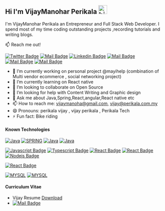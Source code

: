 
## Hi I'm VijayManohar Perikala <img src="https://user-images.githubusercontent.com/1303154/88677602-1635ba80-d120-11ea-84d8-d263ba5fc3c0.gif" width="28px" alt="hi">

I'm VijayManohar Perikala an Entrepreneur and Full Stack Web Developer. I spend most of my time coding outstanding projects ,recording tutorials and writing blogs.

:mailbox: Reach me out!

[![Twitter Badge](https://img.shields.io/badge/-@vijayPerikala-1ca0f1?style=flat&labelColor=1ca0f1&logo=twitter&logoColor=white&link=https://twitter.com/vijay_perikala)](https://twitter.com/vijay_perikala) 
[![Mail Badge](https://img.shields.io/badge/-PerikalaTech-e74c3c?style=flat&labelColor=e74c3c&logo=youtube&logoColor=white)](https://youtube.com/@perikalatech) 
[![Linkedin Badge](https://img.shields.io/badge/-@vijayperikala-0e76a8?style=flat&labelColor=0e76a8&logo=linkedin&logoColor=white)](https://www.linkedin.com/in/vijayperikala/) [![Mail Badge](https://img.shields.io/badge/-@vijayperikalai-e84393?style=flat&labelColor=e84393&logo=instagram&logoColor=white)](https://www.instagram.com/vijayperikalai/) [![Mail Badge](https://img.shields.io/badge/-vijay@perikala.com.my-c0392b?style=flat&labelColor=c0392b&logo=gmail&logoColor=white)](mailto:vijay@perikala.com.my)
[![Mail Badge](https://img.shields.io/badge/-vijaymanoha@gmail.com-c0392b?style=flat&labelColor=c0392b&logo=gmail&logoColor=white)](mailto:vijaymanoha@gmail.com)

<!-- TODO: Add last video link -->
- 🔭 I’m currently working on personal project @mayihelp (combination of Multi vendor ecommerce  , social networking project)
- 🌱 I’m currently learning on React native
- 👯 I’m looking to collaborate on Open Source
- 🤔 I’m looking for help with Content Writing  and Graphic design
- 💬 Ask me about Java,Spring,React,angular,React native etc
- 📫 How to reach me: vijaymanoha@gmail.com, vijay@perikala.com.my
- 😄 Pronouns: perikala vijay , vijay perikala , Perikala Tech
- ⚡ Fun fact: Bike riding


#### Known Technologies

<!-- TODO: Make technologies links takes you to repositories -->
[![Java](https://img.shields.io/badge/-Java-3A3C87?style=for-the-badge&labelColor=black&logo=jsonwebtokens&logoColor=3A3C87)](#) [![SPRING](https://img.shields.io/badge/-SPRING-306C2E?style=for-the-badge&labelColor=black&logo=spring&logoColor=306C2E)](#) [![Java](https://img.shields.io/badge/-Spring_Boot-9DC39C?style=for-the-badge&labelColor=black&logo=springboot&logoColor=9DC39C)](#) [![Java](https://img.shields.io/badge/-Spring_Security-060D05?style=for-the-badge&labelColor=white&logo=springsecurity&logoColor=060D05)](#)

[![Javascript Badge](https://img.shields.io/badge/-Java_script-F0DB4F?style=for-the-badge&labelColor=black&logo=javascript&logoColor=F0DB4F)](#) [![Typescript Badge](https://img.shields.io/badge/-Type_script-007acc?style=for-the-badge&labelColor=black&logo=typescript&logoColor=007acc)](#) [![React Badge](https://img.shields.io/badge/-React-61DBFB?style=for-the-badge&labelColor=black&logo=react&logoColor=61DBFB)](#) [![React Badge](https://img.shields.io/badge/-Angular_JS-873A3C?style=for-the-badge&labelColor=black&logo=Angular&logoColor=873A3C)](#) [![Nodejs Badge](https://img.shields.io/badge/-Node_js-3C873A?style=for-the-badge&labelColor=black&logo=node.js&logoColor=3C873A)](#)

[![React Badge](https://img.shields.io/badge/-React_Native-411c7c?style=for-the-badge&labelColor=black&logo=ReactOS&logoColor=411c7c)](#)

[![MYSQL](https://img.shields.io/badge/-MySQL-8788cc?style=for-the-badge&labelColor=black&logo=mysql&logoColor=8788cc)](#) [![MYSQL](https://img.shields.io/badge/-ORAClE-600d16?style=for-the-badge&labelColor=black&logo=oracle&logoColor=600d16)](#)


#### Curriculum Vitae
-  Vijay Resume [Download](https://github.com/vijay-perikala/vijay-perikala/blob/main/resume_vijay.docx) 
- [![Mail Badge](https://img.shields.io/badge/-vijay@perikala.com.my-c0392b?style=flat&labelColor=c0392b&logo=gmail&logoColor=white)](mailto:vijay@perikala.com.my)

 